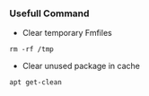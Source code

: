 ### Usefull Command
- Clear temporary Fmfiles
```
rm -rf /tmp
```
- Clear unused package in cache
```
apt get-clean
```